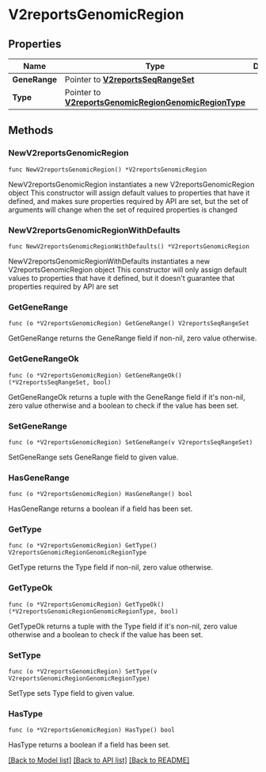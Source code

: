 # V2reportsGenomicRegion

## Properties

Name | Type | Description | Notes
------------ | ------------- | ------------- | -------------
**GeneRange** | Pointer to [**V2reportsSeqRangeSet**](V2reportsSeqRangeSet.md) |  | [optional] 
**Type** | Pointer to [**V2reportsGenomicRegionGenomicRegionType**](V2reportsGenomicRegionGenomicRegionType.md) |  | [optional] [default to V2REPORTSGENOMICREGIONGENOMICREGIONTYPE_UNKNOWN]

## Methods

### NewV2reportsGenomicRegion

`func NewV2reportsGenomicRegion() *V2reportsGenomicRegion`

NewV2reportsGenomicRegion instantiates a new V2reportsGenomicRegion object
This constructor will assign default values to properties that have it defined,
and makes sure properties required by API are set, but the set of arguments
will change when the set of required properties is changed

### NewV2reportsGenomicRegionWithDefaults

`func NewV2reportsGenomicRegionWithDefaults() *V2reportsGenomicRegion`

NewV2reportsGenomicRegionWithDefaults instantiates a new V2reportsGenomicRegion object
This constructor will only assign default values to properties that have it defined,
but it doesn't guarantee that properties required by API are set

### GetGeneRange

`func (o *V2reportsGenomicRegion) GetGeneRange() V2reportsSeqRangeSet`

GetGeneRange returns the GeneRange field if non-nil, zero value otherwise.

### GetGeneRangeOk

`func (o *V2reportsGenomicRegion) GetGeneRangeOk() (*V2reportsSeqRangeSet, bool)`

GetGeneRangeOk returns a tuple with the GeneRange field if it's non-nil, zero value otherwise
and a boolean to check if the value has been set.

### SetGeneRange

`func (o *V2reportsGenomicRegion) SetGeneRange(v V2reportsSeqRangeSet)`

SetGeneRange sets GeneRange field to given value.

### HasGeneRange

`func (o *V2reportsGenomicRegion) HasGeneRange() bool`

HasGeneRange returns a boolean if a field has been set.

### GetType

`func (o *V2reportsGenomicRegion) GetType() V2reportsGenomicRegionGenomicRegionType`

GetType returns the Type field if non-nil, zero value otherwise.

### GetTypeOk

`func (o *V2reportsGenomicRegion) GetTypeOk() (*V2reportsGenomicRegionGenomicRegionType, bool)`

GetTypeOk returns a tuple with the Type field if it's non-nil, zero value otherwise
and a boolean to check if the value has been set.

### SetType

`func (o *V2reportsGenomicRegion) SetType(v V2reportsGenomicRegionGenomicRegionType)`

SetType sets Type field to given value.

### HasType

`func (o *V2reportsGenomicRegion) HasType() bool`

HasType returns a boolean if a field has been set.


[[Back to Model list]](../README.md#documentation-for-models) [[Back to API list]](../README.md#documentation-for-api-endpoints) [[Back to README]](../README.md)


